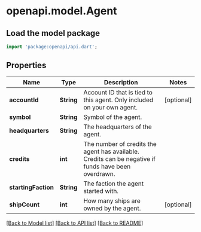 # openapi.model.Agent

## Load the model package
```dart
import 'package:openapi/api.dart';
```

## Properties
Name | Type | Description | Notes
------------ | ------------- | ------------- | -------------
**accountId** | **String** | Account ID that is tied to this agent. Only included on your own agent. | [optional] 
**symbol** | **String** | Symbol of the agent. | 
**headquarters** | **String** | The headquarters of the agent. | 
**credits** | **int** | The number of credits the agent has available. Credits can be negative if funds have been overdrawn. | 
**startingFaction** | **String** | The faction the agent started with. | 
**shipCount** | **int** | How many ships are owned by the agent. | [optional] 

[[Back to Model list]](../README.md#documentation-for-models) [[Back to API list]](../README.md#documentation-for-api-endpoints) [[Back to README]](../README.md)


